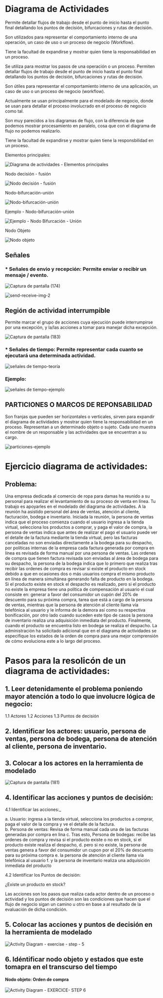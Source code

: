 # Diagrama de Actividades

Permite detallar flujos de trabajo desde el punto de inicio hasta el punto final detallando los puntos
de decisión, bifurcaciones y rutas de decisión.

Son utilizados para representar el comportamiento interno de una operación, un caso de uso o un 
proceso de negocio (Workflow).

Tiene la facultad de expandirse y mostrar quien tiene la responsabilidad en un proceso. 


Se utiliza para mostrar los pasos de una operación o un proceso. Permiten detallar flujos de trabajo desde el punto de inicio hasta el punto final detallando los puntos de decisión, bifurcaciones y rutas de decisión.

Son útiles para representar el comportamiento interno de una aplicación, un caso de uso o un proceso de negocio (workflow).

Actualmente se usan principalmente para el modelado de negocio, donde se usan para detallar el proceso involucrado en el proceso de negocio como tal.

Son muy parecidos a los diagramas de flujo, con la diferencia de que podemos mostrar procesamiento en paralelo, cosa que con el diagrama de flujo no podemos realizarlo.

Tiene la facultad de expandirse y mostrar quien tiene la responsbilidad en un proceso.


Elementos principales:

![Diagrama de actividades - Elementos principales](https://github.com/luislopez-dev/UML/assets/48783255/49f74b26-9bbc-4b26-8aae-2eb641009029)

Nodo decisión - fusión

![Nodo decisión - fusión](https://github.com/luislopez-dev/UML/assets/48783255/9d9589bb-55f7-4201-ae20-612306153561)

Nodo-bifurcación-unión

![Nodo-bifurcación-unión](https://github.com/luislopez-dev/UML/assets/48783255/d63514fd-fecb-4444-8d7f-dccb1aa23937)

Ejemplo - Nodo-bifurcación-unión

![Ejemplo - Nodo Bifurcación - Unión](https://github.com/luislopez-dev/UML/assets/48783255/94d26688-d0ad-4510-9de4-5af1601d9c0c)

Nodo Objeto

![Nodo objeto](https://github.com/luislopez-dev/UML/assets/48783255/28fc0f8e-6d75-4c49-ac4f-28cd027bb32f)

## Señales

### * Señales de envio y recepción: Permite enviar o recibir un mensaje / evento.

![Captura de pantalla (174)](https://github.com/luislopez-dev/UML/assets/48783255/89ac8afa-a8a7-4f8a-ab83-207d1bf0f662)

![send-receive-img-2](https://github.com/luislopez-dev/UML/assets/48783255/61724283-18ec-4c4d-b04d-b198f513832f)

## Región de actividad interrumpible

Permite marcar el grupo de acciones cuya ejecución puede interrumpirse por una excepción, 
y la/las acciones a tomar para manejar dicha excepción. 

![Captura de pantalla (183)](https://github.com/luislopez-dev/UML/assets/48783255/431a8e50-2f36-4831-92f2-1a01edddbd4f)

### * Señales de tiempo: Permite representar cada cuanto se ejecutará una determinada actividad.

![señales de tiempo-teoría](https://github.com/luislopez-dev/UML/assets/48783255/320f543f-bc07-4012-8c14-023cba491288)

### Ejemplo:

![señales de tiempo-ejemplo](https://github.com/luislopez-dev/UML/assets/48783255/ec4ebb5c-d3bc-4d32-b37f-44431d862306)

## PARTICIONES O MARCOS DE REPONSABILIDAD

Son franjas que pueden ser horizontales o verticales, sirven para expandir el diagrama de actividades y mostrar quien tiene la 
responsabilidad en un proceso. Representan a un determinado objeto o sujeto. Cada uno muestra el nombre de un responsable 
y las actividades que se encuentran a su cargo.

﻿![particiones-ejemplo](https://github.com/luislopez-dev/UML/assets/48783255/4b7d02d0-9c07-43f7-99da-54312ce92ca0)

# Ejercicio diagrama de actividades:


## Problema:

Una empresa dedicada al comercio de ropa para damas ha reunido a su personal para realizar el levantamiento de su proceso de venta en línea. Tu trabajo es apoyarles en el modelado del diagrama de actividades. A la reunión ha asistido personal del área de ventas, atención al cliente, facturación, bodega e inventario.
Iniciada la reunión, la persona de ventas indica que el proceso comienza cuando el usuario ingresa a la tienda virtual, selecciona los productos a comprar, y paga el valor de compra, la persona de ventas indica que antes de realizar el pago el usuario puede ver el detalle de la factura mediante la tienda virtual, pero las facturas canceladas no son enviadas directamente a la bodega para su despacho, por políticas internas de la empresa cada factura generada por compra en línea es revisada de forma manual por una persona de ventas. Las ordenes de compra que tienen factura revisada son enviadas al área de bodega para su despacho, la persona de la bodega indica que lo primero que realiza tras recibir las ordenes de compra es revisar si existe el producto en stock debido a que en ocasiones dos o más usuarios compra el mismo producto en línea de manera simultánea generando falta de producto en la bodega. Si el producto existe en stock el despacho es realizado, pero si el producto no existe la empresa tiene una política de compensación al usuario el cual consiste en: generar a favor del consumidor un cupón del 20% de descuento para su próxima compra, tarea que está a cargo de la persona de ventas, mientras que la persona de atención al cliente llama vía telefónica al usuario y le informa de la demora así como su respectiva bonificación, por otro lado cuando suceden este tipo de casos la persona de inventario realiza una adquisición inmediata del producto. Finalmente, cuando el producto se encuentra listo en bodega se realiza el despacho.
La administración ha solicitado adicional que en el diagrama de actividades se especifique los estados de la orden de compra para una mejor comprensión de cómo evoluciona este a lo largo del proceso.


# Pasos para la resolicón de un diagrama de actividades:

## 1. Leer detenidamente el problema poniendo mayor atención a todo lo que involucre lógica de negocio:

1.1 Actores
1.2 Acciones
1.3 Puntos de decisión

## 2. Identificar los actores: usuario, persona de ventas, persona de bodega, persona de atención al cliente, persona de inventario. 

## 3. Colocar a los actores en la herramienta de modelado

![Captura de pantalla (181)](https://github.com/luislopez-dev/UML/assets/48783255/3fcd6411-f719-4233-8a56-9d2434d11fdc)

## 4. Identificar las acciones y puntos de decisión:

4.1 Identificar las acciones:_

a. Usuario: ingresa a la tienda virtual, selecciona los productos a comprar, paga el valor de la compra y ve el detalle de la factura.  
b. Persona de ventas: Revisa de forma manual cada una de las facturas generadas por compra en lina
c. Tras esto, Persona de bodegas: recibe las ordenes de compra y revisa si el producto existe o no en stock, si el producto existe realiza el despacho, 
d. pero si no existe, la persona de ventas genera a favor del consumidor un cupon por el 20% de descuento para su próxima compra 
e. la persona de atención al cliente llama vía telefónica al usuario
f. y la persona de inventario realiza una adquisición inmediata del producto 

4.2 Identificar los Puntos de decisión: 

¿Existe un producto en stock?

Las acciones son los pasos que realiza cada actor dentro de un proceso o actividad y los puntos de decisión son las condiciones
que hacen que el flujo de negocio sigan un camino u otro en base a al resultado de la evaluación de dicha condición. 

## 5. Colocar las acciones y puntos de decisión en la herramienta de modelado

![Activity Diagram - exercise - step - 5](https://github.com/luislopez-dev/UML/assets/48783255/c33b7d1d-0196-439b-a309-8184856f5c79)

## 6. Idéntificar nodo objeto y estados que este tomapra en el transcurso del tiempo

#### Nodo objeto: Orden de compra

![Activity Diagram - EXERCICE- STEP 6](https://github.com/luislopez-dev/UML/assets/48783255/320a0f22-f135-4433-ab97-ea41ba1a7dd8)


